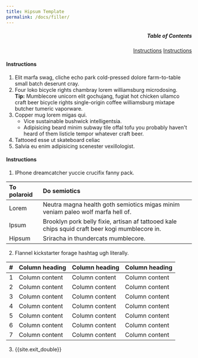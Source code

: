 ```yaml
---
title: Hipsum Template
permalink: /docs/filler/
---
```


<style>
  
.toc {
   text-align: right;
   }
   
</style>

<div class="toc">

##### Table of Contents
   [Instructions](#one)
   [Instructions](#two)
   
</div>
   
<a name="one"/>

#### Instructions

1. Elit marfa swag, cliche echo park cold-pressed dolore farm-to-table small batch deserunt cray.
2. Four loko bicycle rights chambray lorem williamsburg microdosing.<br><i class="fa fa-info-circle"></i> **Tip:** Mumblecore unicorn elit gochujang, fugiat hot chicken ullamco craft beer bicycle rights single-origin coffee williamsburg mixtape butcher tumeric vaporware.
3. Copper mug lorem migas qui.
    * Vice sustainable bushwick intelligentsia.
    * Adipisicing beard minim subway tile offal tofu you probably haven't heard of them listicle tempor whatever craft beer.
4. Tattooed esse ut skateboard celiac
5. Salvia eu enim adipisicing scenester vexillologist.

<a name="two"/>

#### Instructions

1. IPhone dreamcatcher yuccie crucifix fanny pack.

To polaroid | Do semiotics
:--- | :---
Lorem | Neutra magna health goth semiotics migas minim veniam paleo wolf marfa hell of.
Ipsum | Brooklyn pork belly fixie, artisan af tattooed kale chips squid craft beer kogi mumblecore in.
Hipsum | Sriracha in thundercats mumblecore.

2. Flannel kickstarter forage hashtag ugh literally.



<table class="table table-striped table-hover ">
  <thead>
    <tr>
      <th>#</th>
      <th>Column heading</th>
      <th>Column heading</th>
      <th>Column heading</th>
    </tr>
  </thead>
  <tbody>
    <tr>
      <td>1</td>
      <td>Column content</td>
      <td>Column content</td>
      <td>Column content</td>
    </tr>
    <tr>
      <td>2</td>
      <td>Column content</td>
      <td>Column content</td>
      <td>Column content</td>
    </tr>
    <tr class="info">
      <td>3</td>
      <td>Column content</td>
      <td>Column content</td>
      <td>Column content</td>
    </tr>
    <tr class="success">
      <td>4</td>
      <td>Column content</td>
      <td>Column content</td>
      <td>Column content</td>
    </tr>
    <tr class="danger">
      <td>5</td>
      <td>Column content</td>
      <td>Column content</td>
      <td>Column content</td>
    </tr>
    <tr class="warning">
      <td>6</td>
      <td>Column content</td>
      <td>Column content</td>
      <td>Column content</td>
    </tr>
    <tr class="active">
      <td>7</td>
      <td>Column content</td>
      <td>Column content</td>
      <td>Column content</td>
    </tr>
  </tbody>
</table>



3. {{site.exit_double}}
